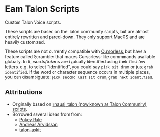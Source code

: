 # Eam Talon Scripts

Custom Talon Voice scripts.

These scripts are based on the Talon community scripts, but are almost entirely rewritten and
pared-down. They only support MacOS and are heavily customized.

These scripts are not currently compatible with
[Cursorless](https://github.com/cursorless-dev/cursorless/tree/main), but have a feature called
Scrambler that makes Cursorless-like commmands available globally. In it, words/tokens are typically
identified using their first few letters. e.g. to select "identified", you could say `pick sit drum`
or just `grab identified`. If the word or character sequence occurs in multiple places, you can
disambiguate: `pick second last sit drum`, `grab next identified`.

## Attributions

- Originally based on [knausj_talon (now known as Talon Community) scripts](https://github.com/talonhub/community).
- Borrowed several ideas from from:
  - [Pokey Rule](https://github.com/pokey/pokey_talon)
  - [Andreas Arvidsson](https://github.com/AndreasArvidsson/andreas-talon)
  - [talon-axkit](https://github.com/phillco/talon-axkit)
